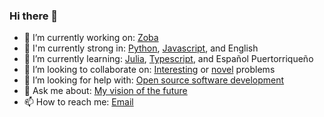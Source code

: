 ### Hi there 👋

- 🔭 I’m currently working on: [Zoba](https://www.zoba.com/)
- :book: I'm currently strong in: [Python](https://www.python.org/), [Javascript](https://www.javascript.com/), and English
- 🌱 I’m currently learning: [Julia](https://julialang.org/), [Typescript](https://www.typescriptlang.org/), and Español Puertorriqueño
- 👯 I’m looking to collaborate on: [Interesting](https://en.wikipedia.org/wiki/List_of_unsolved_problems_in_computer_science) or [novel](https://en.wikipedia.org/wiki/Novel) problems
- 🤔 I’m looking for help with: <a href="mailto:james@dreben.com?subject=[RE: OSS]">Open source software development</a>
- 💬 Ask me about: [My vision of the future](https://en.wikipedia.org/wiki/Star_Trek) 
- 📫 How to reach me: <a href="mailto:james@dreben.com">Email</a>
